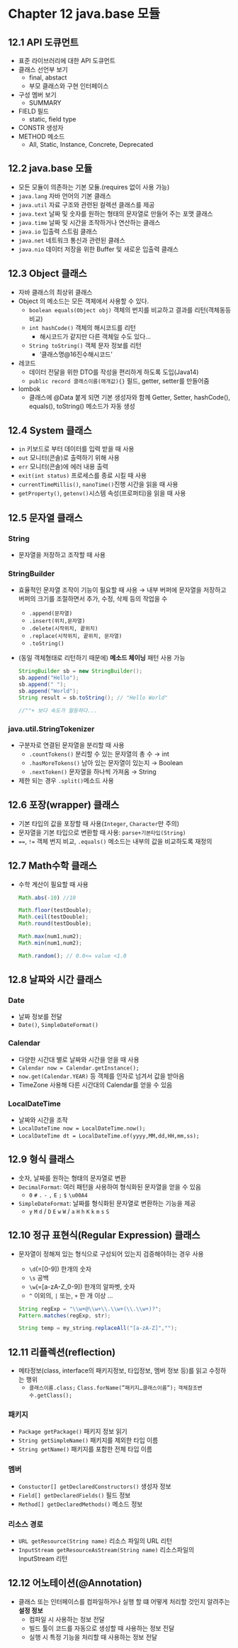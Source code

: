 # Chapter 12 java.base 모듈

## 12.1 API 도큐먼트

- 표준 라이브러리에 대한 API 도큐먼트
- 클래스 선언부 보기
    - final, abstact
    - 부모 클래스와 구현 인터페이스
- 구성 멤버 보기
    - SUMMARY
- FIELD 필드
    - static, field type
- CONSTR 생성자
- METHOD 메소드
    - All, Static, Instance, Concrete, Deprecated

## 12.2 java.base 모듈

- 모든 모듈이 의존하는 기본 모듈.(requires 없이 사용 가능)
- `java.lang` 자바 언어의 기본 클래스
- `java.util` 자료 구조와 관련된 컬렉션 클래스를 제공
- `java.text` 날짜 및 숫자를 원하는 형태의 문자열로 만들어 주는 포맷 클래스
- `java.time` 날짜 및 시간을 조작하거나 연산하는 클래스
- `java.io` 입출력 스트림 클래스
- `java.net` 네트워크 통신과 관련된 클래스
- `java.nio` 데이터 저장을 위한 Buffer 및 새로운 입출력 클래스

## 12.3 Object 클래스

- 자바 클래스의 최상위 클래스
- Object 의 메소드는 모든 객체에서 사용할 수 있다.
    - `boolean equals(Object obj)` 객체의 번지를 비교하고 결과를 리턴(객체동등비교)
    - `int hashCode()` 객체의 해시코드를 리턴
        - 해시코드가 같지만 다른 객체일 수도 있다…
    - `String toString()` 객체 문자 정보를 리턴
        - ‘클래스명@16진수해시코드’
- 레코드
    - 데이터 전달을 위한 DTO를 작성을 편리하게 하도록 도입(Java14)
    - `public record 클래스이름(매개값){}` 필드, getter, setter를 만들어줌
- lombok
    - 클래스에 @Data 붙게 되면 기본 생성자와 함께 Getter, Setter, hashCode(), equals(), toString() 메소드가 자동 생성

## 12.4 System 클래스

- `in` 키보드로 부터 데이터를 입력 받을 때 사용
- `out` 모니터(콘솔)로 출력하기 위해 사용
- `err` 모니터(콘솔)에 에러 내용 출력
- `exit(int status)` 프로세스를 종료 시킬 때 사용
- `currentTimeMillis()`, `nanoTime()`진행 시간을 읽을 때 사용
- `getProperty()`, `getenv()`시스템 속성(프로퍼티)을 읽을 때 사용

## 12.5 문자열 클래스

### String

- 문자열을 저장하고 조작할 때 사용

### StringBuilder

- 효율적인 문자열 조작이 기능이 필요할 때 사용 → 내부 버퍼에 문자열을 저장하고 버퍼의 크기를 조절하면서 추가, 수정, 삭제 등의 작업을 수
    - `.append(문자열)`
    - `.insert(위치,문자열)`
    - `.delete(시작위치, 끝위치)`
    - `.replace(시작위치, 끝위치, 문자열)`
    - `.toString()`
- (동일 객체형태로 리턴하기 때문에) **메소드 체이닝** 패턴 사용 가능
    
    ```java
    StringBuilder sb = new StringBuilder();
    sb.append("Hello");
    sb.append(" ");
    sb.append("World");
    String result = sb.toString(); // "Hello World"
    
    //""+ 보다 속도가 월등하다...
    ```
    

### java.util.StringTokenizer

- 구분자로 연결된 문자열을 분리할 때 사용
    - `.countTokens()` 분리할 수 있는 문자열의 총 수 → int
    - `.hasMoreTokens()` 남아 있는 문자열이 있는지 → Boolean
    - `.nextToken()` 문자열을 하나씩 가져옴 → String
- 제한 되는 경우 `.split()`메소드 사용

## 12.6 포장(wrapper) 클래스

- 기본 타입의 값을 포장할 때 사용(`Integer`, `Character`만 주의)
- 문자열을 기본 타입으로 변환할 때 사용: `parse+기본타입(String)`
- `==`, `!=` 객체 번지 비교, `.equals()` 메소드는 내부의 값을 비교하도록 재정의

## 12.7 Math수학 클래스

- 수학 계산이 필요할 때 사용
    
    ```jsx
    Math.abs(-10) //10
    
    Math.floor(testDouble);
    Math.ceil(testDouble);
    Math.round(testDouble);
    
    Math.max(num1,num2);
    Math.min(num1,num2);
    
    Math.random(); // 0.0<= value <1.0
    ```
    

## 12.8 날짜와 시간 클래스

### Date

- 날짜 정보를 전달
- `Date()`, `SimpleDateFormat()`

### Calendar

- 다양한 시간대 별로 날짜와 시간을 얻을 때 사용
- `Calendar now = Calendar.getInstance();`
- `now.get(Calendar.YEAR)` 등 객체를 인자로 넘겨서 값을 받아옴
- TimeZone 사용해 다른 시간대의 Calendar를 얻을 수 있음

### LocalDateTime

- 날짜와 시간을 조작
- `LocalDateTime now = LocalDateTime.now();`
- `LocalDateTime dt = LocalDateTime.of(yyyy,MM,dd,HH,mm,ss);`

## 12.9 형식 클래스

- 숫자, 날짜를 원하는 형태의 문자열로 변환
- `DecimalFormat`: 여러 패턴을 사용하여 형식화된 문자열을 얻을 수 있음
    - `0` `#` `.` `-` `,` `E` `;` `$` `\u00A4`
- `SimpleDateFormat`: 날짜를 형식화된 문자열로 변환하는 기능을 제공
    - `y` `M` `d`  / `D` `E` `w` `W`  / `a` `H` `h` `K` `k` `m` `s` `S`

## 12.10 정규 표현식(Regular Expression) 클래스

- 문자열이 정해져 있는 형식으로 구성되어 있는지 검증해야하는 경우 사용
    - `\d`(=[0-9]) 한개의 숫자
    - `\s` 공백
    - `\w`(=[a-zA-Z_0-9]) 한개의 알파벳, 숫자
    - `^` 이외의, `|` 또는, `+` 한 개 이상 …
    
    ```java
    String regExp = "\\w+@\\w+\\.\\w+(\\.\\w+)?";
    Pattern.matches(regExp, str);
    
    String temp = my_string.replaceAll("[a-zA-Z]","");
    ```
    

## 12.11 리플렉션(reflection)

- 메타정보(class, interface의 패키지정보, 타입정보, 멤버 정보 등)를 읽고 수정하는 행위
    - `클래스이름.class;` `Class.forName(”패키지…클래스이름”);` `객체참조변수.getClass();`

### 패키지

- `Package getPackage()` 패키지 정보 읽기
- `String getSimpleName()` 패키지를 제외한 타입 이름
- `String getName()` 패키지를 포함한 전체 타입 이름

### 멤버

- `Constuctor[] getDeclaredConstructors()` 생성자 정보
- `Field[] getDeclaredFields()` 필드 정보
- `Method[] getDeclaredMethods()` 메소드 정보

### 리소스 경로

- `URL getResource(String name)` 리소스 파일의 URL 리턴
- `InputStream getResourceAsStream(String name)` 리소스파일의 InputStream 리턴

## 12.12 어노테이션(@Annotation)

- 클래스 또는 인터페이스를 컴파일하거나 실행 할 떄 어떻게 처리할 것인지 알려주는 **설정 정보**
    - 컴파일 시 사용하는 정보 전달
    - 빌드 툴이 코드를 자동으로 생성할 때 사용하는 정보 전달
    - 실행 시 특정 기능을 처리할 때 사용하는 정보 전달